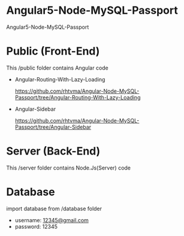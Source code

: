 # Angular5-Node-MySQL-Passport
Angular5-Node-MySQL-Passport

# Public (Front-End)

This /public folder contains Angular code 

* Angular-Routing-With-Lazy-Loading 

  https://github.com/rhtvma/Angular-Node-MySQL-Passport/tree/Angular-Routing-With-Lazy-Loading


* Angular-Sidebar 

  https://github.com/rhtvma/Angular-Node-MySQL-Passport/tree/Angular-Sidebar



# Server (Back-End)

This /server folder contains Node.Js(Server) code 


# Database

import database from /database folder

 * username: 12345@gmail.com
 * password: 12345